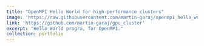```yaml
---
title: "OpenMPI Hello World for high-performance clusters"
image: 'https://raw.githubusercontent.com/martin-garaj/openmpi_hello_world/main/openmpi.png'
link: 'https://github.com/martin-garaj/gpu_cluster'
excerpt: "Hello World progra, for OpenMPI."
collection: portfolio
---
```



